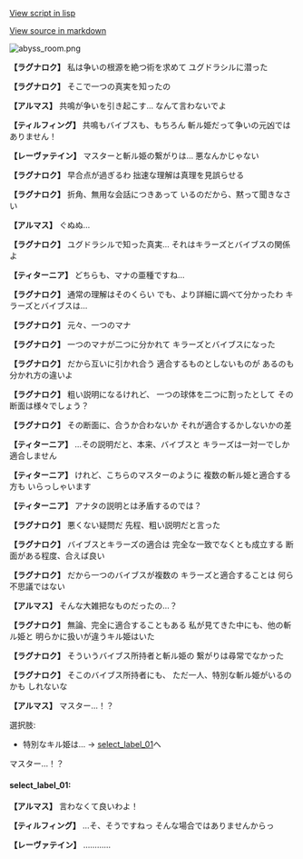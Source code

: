 [View script in lisp](../scripts/110160150.txt)

[View source in markdown](110160150.md)

![abyss_room.png](../images/backgrounds/abyss_room.png)

**【ラグナロク】**
私は争いの根源を絶つ術を求めて
ユグドラシルに潜った

**【ラグナロク】**
そこで一つの真実を知ったの

**【アルマス】**
共鳴が争いを引き起こす…
なんて言わないでよ

**【ティルフィング】**
共鳴もバイブスも、もちろん
斬ル姫だって争いの元凶では
ありません！

**【レーヴァテイン】**
マスターと斬ル姫の繋がりは…
悪なんかじゃない

**【ラグナロク】**
早合点が過ぎるわ
拙速な理解は真理を見誤らせる

**【ラグナロク】**
折角、無用な会話につきあって
いるのだから、黙って聞きなさい

**【アルマス】**
ぐぬぬ…

**【ラグナロク】**
ユグドラシルで知った真実…
それはキラーズとバイブスの関係よ

**【ティターニア】**
どちらも、マナの亜種ですね…

**【ラグナロク】**
通常の理解はそのくらい
でも、より詳細に調べて分かったわ
キラーズとバイブスは…

**【ラグナロク】**
元々、一つのマナ

**【ラグナロク】**
一つのマナが二つに分かれて
キラーズとバイブスになった

**【ラグナロク】**
だから互いに引かれ合う
適合するものとしないものが
あるのも分かれ方の違いよ

**【ラグナロク】**
粗い説明になるけれど、
一つの球体を二つに割ったとして
その断面は様々でしょう？

**【ラグナロク】**
その断面に、合うか合わないか
それが適合するかしないかの差

**【ティターニア】**
…その説明だと、本来、バイブスと
キラーズは一対一でしか適合しません

**【ティターニア】**
けれど、こちらのマスターのように
複数の斬ル姫と適合する方も
いらっしゃいます

**【ティターニア】**
アナタの説明とは矛盾するのでは？

**【ラグナロク】**
悪くない疑問だ
先程、粗い説明だと言った

**【ラグナロク】**
バイブスとキラーズの適合は
完全な一致でなくとも成立する
断面がある程度、合えば良い

**【ラグナロク】**
だから一つのバイブスが複数の
キラーズと適合することは
何ら不思議ではない

**【アルマス】**
そんな大雑把なものだったの…？

**【ラグナロク】**
無論、完全に適合することもある
私が見てきた中にも、他の斬ル姫と
明らかに扱いが違うキル姫はいた

**【ラグナロク】**
そういうバイブス所持者と斬ル姫の
繋がりは尋常でなかった

**【ラグナロク】**
そこのバイブス所持者にも、
ただ一人、特別な斬ル姫がいるのかも
しれないな

**【アルマス】**
マスター…！？

選択肢:
- 特別なキル姫は… → [select_label_01](#select_label_01)へ

マスター…！？

#### select_label_01:

**【アルマス】**
言わなくて良いわよ！

**【ティルフィング】**
…そ、そうですねっ
そんな場合ではありませんからっ

**【レーヴァテイン】**
…………
